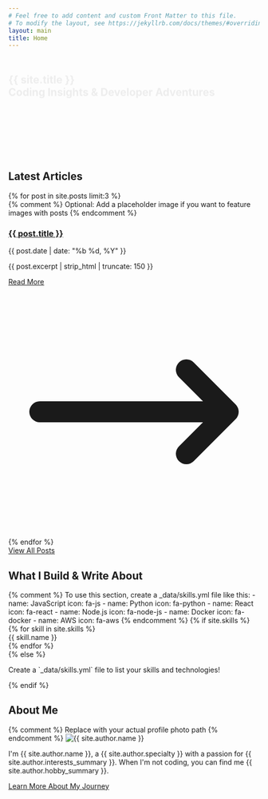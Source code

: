 ```yaml
---
# Feel free to add content and custom Front Matter to this file.
# To modify the layout, see https://jekyllrb.com/docs/themes/#overriding-theme-defaults
layout: main
title: Home
---
```


<!-- Hero Section -->
<section class="bg-gradient-to-r from-blue-600 to-purple-700 text-white py-20 md:py-28 rounded-b-3xl shadow-xl">
    <div class="container mx-auto px-4 text-center">
        <h1 class="text-4xl md:text-5xl lg:text-6xl font-extrabold leading-tight mb-4 animate-fade-in-up">
            <span>{{ site.title }}</span><br>Coding Insights & Developer Adventures
        </h1>
        <p class="text-lg md:text-xl max-w-3xl mx-auto mb-8 opacity-90 animate-fade-in-up delay-100">
            Hi, I'm <span class="font-semibold">{{ site.author.name }}</span>, a <span class="font-semibold">{{ site.author.specialty }}</span> passionate about building and sharing. On this blog, I break down complex topics into clear, actionable guides.
        </p>
        <a href="{{ '/blog/' | relative_url }}" class="button animate-fade-in-up delay-200">
            Start Reading My Articles →
        </a>
        <div class="flex justify-center space-x-6 mt-8 animate-fade-in-up delay-300">
            {% if site.github_username %}
            <a href="https://github.com/{{ site.github_username }}" target="_blank" rel="noopener noreferrer" class="text-white hover:text-blue-200 transition-colors duration-300" aria-label="GitHub">
                <i class="fab fa-github fa-2x"></i>
            </a>
            {% endif %}
            {% if site.twitter_username %}
            <a href="https://twitter.com/{{ site.twitter_username }}" target="_blank" rel="noopener noreferrer" class="text-white hover:text-blue-200 transition-colors duration-300" aria-label="Twitter">
                <i class="fab fa-twitter fa-2x"></i>
            </a>
            {% endif %}
            {% if site.linkedin_username %}
            <a href="https://www.linkedin.com/in/{{ site.linkedin_username }}" target="_blank" rel="noopener noreferrer" class="text-white hover:text-blue-200 transition-colors duration-300" aria-label="LinkedIn">
                <i class="fab fa-linkedin fa-2x"></i>
            </a>
            {% endif %}
        </div>
    </div>
</section>

<!-- Latest Articles Section -->
<section class="py-16 md:py-20 bg-gray-50">
    <div class="container mx-auto px-4">
        <h2 class="text-3xl md:text-4xl font-bold text-gray-900 text-center mb-12">Latest Articles</h2>
        <div class="grid grid-cols-1 md:grid-cols-2 lg:grid-cols-3 gap-8">
            {% for post in site.posts limit:3 %}
            <article class="bg-white rounded-xl shadow-lg hover:shadow-xl transition-shadow duration-300 overflow-hidden">
                {% comment %} Optional: Add a placeholder image if you want to feature images with posts {% endcomment %}
                <!-- <img src="https://placehold.co/600x300/e0e0e0/333333?text=Post+Image" alt="Post Thumbnail" class="w-full h-48 object-cover"> -->
                <div class="p-6">
                    <h3 class="text-xl font-semibold text-gray-900 mb-2">
                        <a href="{{ post.url | relative_url }}" class="hover:text-blue-600 transition-colors duration-300">{{ post.title }}</a>
                    </h3>
                    <p class="text-sm text-gray-500 mb-4">{{ post.date | date: "%b %d, %Y" }}</p>
                    <p class="text-gray-700 leading-relaxed mb-4">{{ post.excerpt | strip_html | truncate: 150 }}</p>
                    <a href="{{ post.url | relative_url }}" class="text-blue-600 hover:text-blue-800 font-medium flex items-center">
                        Read More
                        <svg class="ml-1 w-4 h-4" fill="none" stroke="currentColor" viewBox="0 0 24 24" xmlns="http://www.w3.org/2000/svg"><path stroke-linecap="round" stroke-linejoin="round" stroke-width="2" d="M17 8l4 4m0 0l-4 4m4-4H3"></path></svg>
                    </a>
                </div>
            </article>
            {% endfor %}
        </div>
        <div class="text-center mt-12">
            <a href="{{ '/blog/' | relative_url }}" class="button secondary">
                View All Posts
            </a>
        </div>
    </div>
</section>

<!-- Skills/Technologies Section -->
<section class="py-16 md:py-20 bg-gray-100">
    <div class="container mx-auto px-4">
        <h2 class="text-3xl md:text-4xl font-bold text-gray-900 text-center mb-12">What I Build & Write About</h2>
        {% comment %}
            To use this section, create a _data/skills.yml file like this:
            - name: JavaScript
              icon: fa-js
            - name: Python
              icon: fa-python
            - name: React
              icon: fa-react
            - name: Node.js
              icon: fa-node-js
            - name: Docker
              icon: fa-docker
            - name: AWS
              icon: fa-aws
        {% endcomment %}
        {% if site.skills %}
        <div class="grid grid-cols-2 sm:grid-cols-3 lg:grid-cols-4 xl:grid-cols-5 gap-6 max-w-4xl mx-auto">
            {% for skill in site.skills %}
            <div class="flex flex-col items-center justify-center p-4 bg-white rounded-lg shadow-md hover:shadow-xl transition-shadow duration-300 transform hover:-translate-y-1">
                <i class="fab {{ skill.icon }} text-4xl text-blue-600 mb-3"></i>
                <span class="text-lg font-medium text-gray-800 text-center">{{ skill.name }}</span>
            </div>
            {% endfor %}
        </div>
        {% else %}
        <p class="text-center text-gray-600">
            Create a `_data/skills.yml` file to list your skills and technologies!
        </p>
        {% endif %}
    </div>
</section>

<!-- About Me Snippet Section -->
<section class="py-16 md:py-20 bg-white">
    <div class="container mx-auto px-4 text-center">
        <h2 class="text-3xl md:text-4xl font-bold text-gray-900 mb-8">About Me</h2>
        <div class="flex flex-col md:flex-row items-center justify-center max-w-4xl mx-auto bg-gray-50 p-8 rounded-2xl shadow-lg">
            {% comment %} Replace with your actual profile photo path {% endcomment %}
            <img src="https://avatars.githubusercontent.com/u/19915240?v=4" alt="{{ site.author.name }}" class="w-32 h-32 md:w-40 md:h-40 rounded-full object-cover border-4 border-blue-600 shadow-md mb-6 md:mb-0 md:mr-8">
            <div>
                <p class="text-lg text-gray-700 leading-relaxed mb-6">
                    I'm <span class="font-semibold">{{ site.author.name }}</span>, a <span class="font-semibold">{{ site.author.specialty }}</span> with a passion for <span class="font-semibold">{{ site.author.interests_summary }}</span>. When I'm not coding, you can find me <span class="font-semibold">{{ site.author.hobby_summary }}</span>.
                </p>
                <a href="{{ '/about/' | relative_url }}" class="button">
                    Learn More About My Journey
                </a>
            </div>
        </div>
    </div>
</section>

<style>
    /* Custom animations for the hero section elements */
    @keyframes fadeInFromBottom {
        from {
            opacity: 0;
            transform: translateY(20px);
        }
        to {
            opacity: 1;
            transform: translateY(0);
        }
    }

    .animate-fade-in-up {
        animation: fadeInFromBottom 0.8s ease-out forwards;
        opacity: 0; /* Start invisible */
    }

    .animate-fade-in-up.delay-100 { animation-delay: 0.1s; }
    .animate-fade-in-up.delay-200 { animation-delay: 0.2s; }
    .animate-fade-in-up.delay-300 { animation-delay: 0.3s; }
</style>
